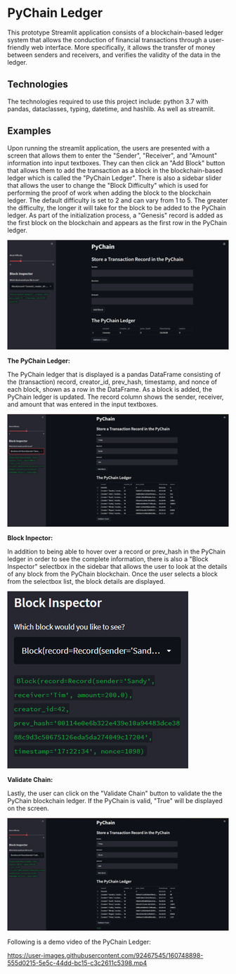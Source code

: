 # PyChain Ledger
This prototype Streamlit application consists of a blockchain-based ledger system that allows the conduction of financial transactions through a user-friendly web interface. More specifically, it allows the transfer of money between senders and receivers, and verifies the validity of the data in the ledger.

## Technologies
The technologies required to use this project include: python 3.7 with pandas, dataclasses, typing, datetime, and hashlib. As well as streamlit. 

## Examples
Upon running the streamlit application, the users are presented with a screen that allows them to enter the "Sender", "Receiver", and "Amount" information into input textboxes. They can then click an "Add Block" button that allows them to add the transaction as a block in the blockchain-based ledger which is called the "PyChain Ledger". There is also a sidebar slider that allows the user to change the "Block Difficulty" which is used for performing the proof of work when adding the block to the blockchain ledger. The default difficulty is set to 2 and can vary from 1 to 5. The greater the difficulty, the longer it will take for the block to be added to the PyChain ledger. As part of the initialization process, a "Genesis" record is added as the first block on the blockchain and appears as the first row in the PyChain ledger.

![pychain_streamlit_ledger_1](Images/pychain_streamlit_ledger_1.png)

**The PyChain Ledger:**

The PyChain ledger that is displayed is a pandas DataFrame consisting of the (transaction) record, creator_id, prev_hash, timestamp, and nonce of each block, shown as a row in the DataFrame. As a block is added, the PyChain ledger is updated. The record column shows the sender, receiver, and amount that was entered in the input textboxes.

![pychain_streamlit_ledger_2](Images/pychain_streamlit_ledger_2.png)

**Block Inpector:**

In addition to being able to hover over a record or prev_hash in the PyChain ledger in order to see the complete information, there is also a "Block Inspector" selectbox in the sidebar that allows the user to look at the details of any block from the PyChain blockchain. Once the user selects a block from the selectbox list, the block details are displayed.

![pychain_streamlit_block_inspector](Images/pychain_streamlit_block_inspector.png)

**Validate Chain:**

Lastly, the user can click on the "Validate Chain" button to validate the the PyChain blockchain ledger. If the PyChain is valid, "True" will be displayed on the screen.

![pychain_streamlit_validation_2](Images/pychain_streamlit_validation_2.png)

Following is a demo video of the PyChain Ledger: 

https://user-images.githubusercontent.com/92467545/160748898-555d0215-5e5c-44dd-bc15-c3c2611c5398.mp4


